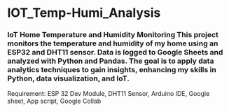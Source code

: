 # IOT_Temp-Humi_Analysis
### IoT Home Temperature and Humidity Monitoring   This project monitors the temperature and humidity of my home using an ESP32 and DHT11 sensor. Data is logged to Google Sheets and analyzed with Python and Pandas. The goal is to apply data analytics techniques to gain insights, enhancing my skills in Python, data visualization, and IoT.
Requirement:
ESP 32 Dev Module, 
DHT11 Sensor, 
Arduino IDE, 
Google sheet, 
App script, 
Google Collab
